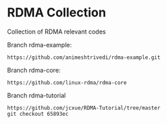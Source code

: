 # RDMA Collection

Collection of RDMA relevant codes

Branch rdma-example: 
```
https://github.com/animeshtrivedi/rdma-example.git
```
Branch rdma-core:
```
https://github.com/linux-rdma/rdma-core
```
Branch rdma-tutorial
```
https://github.com/jcxue/RDMA-Tutorial/tree/master
git checkout 65893ec
```
